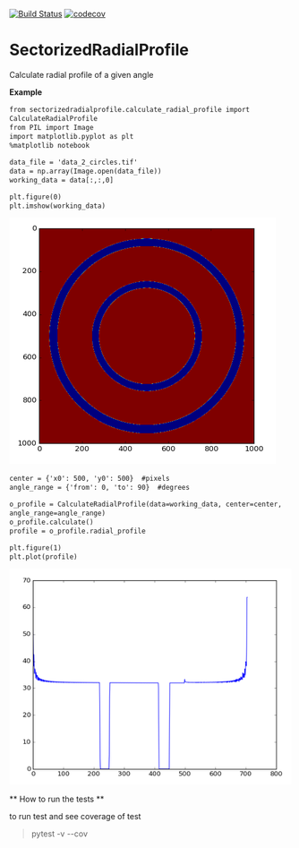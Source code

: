 [![Build Status](https://travis-ci.org/JeanBilheux/SectorizedRadialProfile.svg?branch=master)](https://travis-ci.org/JeanBilheux/SectorizedRadialProfile)
[![codecov](https://codecov.io/gh/JeanBilheux/SectorizedRadialProfile/branch/master/graph/badge.svg)](https://codecov.io/gh/JeanBilheux/SectorizedRadialProfile)


# SectorizedRadialProfile
Calculate radial profile of a given angle

**Example**

```
from sectorizedradialprofile.calculate_radial_profile import CalculateRadialProfile
from PIL import Image
import matplotlib.pyplot as plt
%matplotlib notebook
```

```
data_file = 'data_2_circles.tif'
data = np.array(Image.open(data_file))
working_data = data[:,:,0]   
```

```
plt.figure(0)
plt.imshow(working_data)
```

![alt text](docs/_static/raw_data.png "workding data")

``` 
center = {'x0': 500, 'y0': 500}  #pixels
angle_range = {'from': 0, 'to': 90}  #degrees
```

```
o_profile = CalculateRadialProfile(data=working_data, center=center, angle_range=angle_range)
o_profile.calculate()
profile = o_profile.radial_profile
```

```
plt.figure(1)
plt.plot(profile)
```

![alt text](docs/_static/sector_profile.png "profile")


** How to run the tests **

to run test and see coverage of test
> pytest -v --cov

